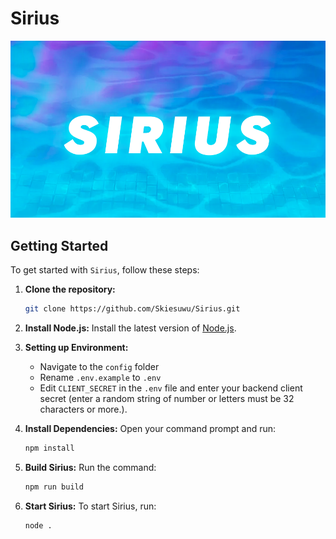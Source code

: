 # Sirius

![Sirius Banner](assets/SiriusBanner.png)

## Getting Started

To get started with `Sirius`, follow these steps:

1. **Clone the repository:**

   ```bash
   git clone https://github.com/Skiesuwu/Sirius.git
   ```

2. **Install Node.js:**
   Install the latest version of [Node.js](https://nodejs.org/).

3. **Setting up Environment:**

   - Navigate to the `config` folder
   - Rename `.env.example` to `.env`
   - Edit `CLIENT_SECRET` in the `.env` file and enter your backend client secret (enter a random string of number or letters must be 32 characters or more.).

4. **Install Dependencies:**
   Open your command prompt and run:

   ```bash
   npm install
   ```

5. **Build Sirius:**
   Run the command:

   ```bash
   npm run build
   ```

6. **Start Sirius:**
   To start Sirius, run:
   ```bash
   node .
   ```
